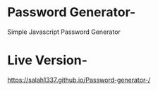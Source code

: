 # Password Generator-
Simple Javascript Password Generator
# Live Version-
https://salah1337.github.io/Password-generator-/
